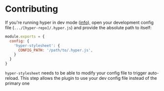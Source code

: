 # Contributing

If you're running hyper in dev mode ([info](https://github.com/zeit/hyper/issues/2568#issuecomment-355227246)), open your development config file (`.../[hyper-repo]/.hyper.js`) and provide the absolute path to itself:

```javascript
module.exports = {
  config: {
    'hyper-stylesheet': {
      CONFIG_PATH: '/path/to/.hyper.js',
    }
  }
}
```

`hyper-stylesheet` needs to be able to modify your config file to trigger auto-reload. This step allows the plugin to use your dev config file instead of the primary one
